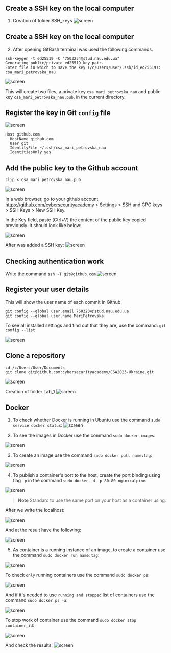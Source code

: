 ## Create a SSH key on the local computer
1. Creation of folder SSH_keys
![screen](screenshots/1.png)

## Create a SSH key on the local computer
2. After opening GitBash terminal was used the following commands.
```
ssh-keygen -t ed25519 -C "7503234@stud.nau.edu.ua"
Generating public/private ed25519 key pair.
Enter file in which to save the key (/c/Users/User/.ssh/id_ed25519): csa_mari_petrovska_nau
```
![screen](screenshots/2.png)

This will create two files, a private key `csa_mari_petrovska_nau` and public key `csa_mari_petrovska_nau.pub`, in the current directory.

## Register the key in Git `config` file
![screen](screenshots/10.png)

```
Host github.com
  HostName github.com
  User git
  IdentityFile ~/.ssh/csa_mari_petrovska_nau
  IdentitiesOnly yes
```

## Add the public key to the Github account

```
clip < csa_mari_petrovska_nau.pub
```
![screen](screenshots/4.png)

In a web browser, go to your github account https://github.com/cybersecurityacademy > Settings > SSH and GPG keys > SSH Keys > New SSH Key.

In the Key field, paste (Ctrl+V) the content of the public key copied previously. It should look like below:

![screen](screenshots/5.png)

After was added a SSH key:
![screen](screenshots/5.1.png)

## Checking authentication work
Write the command `ssh -T git@github.com`
![screen](screenshots/6.png)

## Register your user details
This will show the user name of each commit in Github.
```
git config --global user.email 7503234@stud.nau.edu.ua
git config --global user.name MariPetrovska
```
To see all installed settings and find out that they are, use the command: 
`git config --list`

![screen](screenshots/7.png)

## Clone a repository
```
cd /c/Users/User/Documents
git clone git@github.com:cybersecurityacademy/CSA2023-Ukraine.git
```
![screen](screenshots/8.png)

Creation of folder Lab_1
![screen](screenshots/9.png)


## Docker

1. To check whether Docker is running in Ubuntu use the command `sudo service docker status`:
![screen](screenshots/status_docker.png)

2. To see the images in Docker use the command `sudo docker images`:
   
![screen](screenshots/image_ubuntu.png)

3. To create an image use the command `sudo docker pull name:tag`:
   
![screen](screenshots/alpine.png)

4. To publish a container's port to the host, create the port binding using flag  `-p` in the command `sudo docker -d -p 80:80 nginx:alpine`:
   
![screen](screenshots/port.png)

> **Note**
> Standard to use the same port on your host as a container using.

After we write the localhost:

![screen](screenshots/localhost.png)

And at the result have the following:

![screen](screenshots/welcome.png)

5. As container is a running instance of an image, to create a container use the command `sudo docker run name:tag`:
   
![screen](screenshots/creationofcontainer.png)

To check `only` running containers use the command `sudo docker ps`:

![screen](screenshots/container.png)

And if it's needed to use `running and stopped` list of containers use the command `sudo docker ps -a`:

![screen](screenshots/ps-a.png)

To stop work of container use the command `sudo docker stop container_id`:

![screen](screenshots/stop.png)

And check the results:
![screen](screenshots/container_stop.png)





